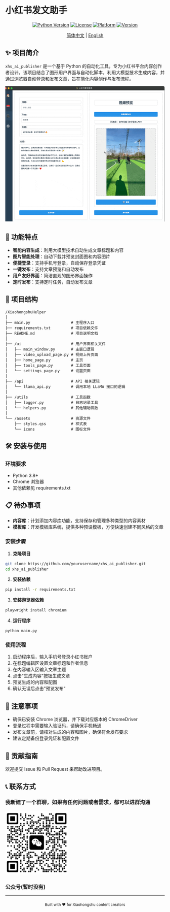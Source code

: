 # 小红书发文助手

<div align="center">

[![Python Version](https://img.shields.io/badge/python-3.8+-blue.svg)](https://www.python.org/downloads/)
[![License](https://img.shields.io/badge/license-Apache%202.0-green.svg)](LICENSE)
[![Platform](https://img.shields.io/badge/platform-Windows-lightgrey.svg)](https://www.microsoft.com/windows)
[![Version](https://img.shields.io/badge/version-1.0.0-orange.svg)](https://github.com/yourusername/xhs_ai_publisher/releases)

[简体中文](./readme.md) | [English](./readme_en.md)

</div>

## ✨ 项目简介

`xhs_ai_publisher` 是一个基于 Python 的自动化工具，专为小红书平台内容创作者设计。该项目结合了图形用户界面与自动化脚本，利用大模型技术生成内容，并通过浏览器自动登录和发布文章，旨在简化内容创作与发布流程。

![软件界面效果](./images/new_ui.gif)

## 🚀 功能特点

- **智能内容生成**：利用大模型技术自动生成文章标题和内容
- **图片智能处理**：自动下载并预览封面图和内容图片
- **便捷登录**：支持手机号登录，自动保存登录凭证
- **一键发布**：支持文章预览和自动发布
- **用户友好界面**：简洁直观的图形界面操作
- **定时发布**：支持定时任务，自动发布文章

## 📁 项目结构

```
/XiaohongshuHelper
│
├── main.py                  # 主程序入口
├── requirements.txt         # 项目依赖文件
├── README.md                # 项目说明文档
│
├── /ui                      # 用户界面相关文件
│   ├── main_window.py       # 主窗口逻辑
│   ├── video_upload_page.py # 视频上传页面
│   ├── home_page.py         # 主页
│   ├── tools_page.py        # 工具页面
│   └── settings_page.py     # 设置页面
│
├── /api                     # API 相关逻辑
│   └── llama_api.py         # 调用本地 LLaMA 接口的逻辑
│
├── /utils                   # 工具函数
│   ├── logger.py            # 日志记录工具
│   └── helpers.py           # 其他辅助函数
│
└── /assets                  # 资源文件
    ├── styles.qss           # 样式表
    └── icons                # 图标文件
```

## 🛠️ 安装与使用

### 环境要求

- Python 3.8+
- Chrome 浏览器
- 其他依赖见 requirements.txt

## 📋 待办事项

- **内容库**：计划添加内容库功能，支持保存和管理多种类型的内容素材
- **模板库**：开发模板库系统，提供多种预设模板，方便快速创建不同风格的文章


### 安装步骤

1. **克隆项目**
```bash
git clone https://github.com/yourusername/xhs_ai_publisher.git
cd xhs_ai_publisher
```

2. **安装依赖**
```bash
pip install -r requirements.txt
```
3. **安装游览器依赖**
```bash
playwright install chromium
```
4. **运行程序**
```bash
python main.py
```

### 使用流程

1. 启动程序后，输入手机号登录小红书账户
2. 在标题编辑区设置文章标题和作者信息
3. 在内容输入区输入文章主题
4. 点击"生成内容"按钮生成文章
5. 预览生成的内容和配图
6. 确认无误后点击"预览发布"


## 📝 注意事项

- 确保已安装 Chrome 浏览器，并下载对应版本的 ChromeDriver
- 登录过程中需要输入验证码，请确保手机畅通
- 发布文章前，请核对生成的内容和图片，确保符合发布要求
- 建议定期备份登录凭证和配置文件

## 🤝 贡献指南

欢迎提交 Issue 和 Pull Request 来帮助改进项目。

## 📞 联系方式

### 我新建了一个群聊，如果有任何问题或者需求，都可以进群沟通
<img src="images/wechat_talking.png" width="200" height="200">

### 公众号(暂时没有)
<!-- <img src="images/mp_qr.jpg" width="200" height="200"> -->

---   

<div align="center">
  <sub>Built with ❤️ for Xiaohongshu content creators</sub>
</div>
